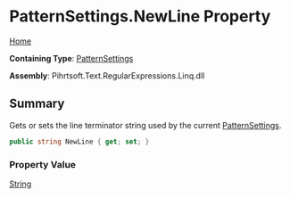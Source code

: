 # PatternSettings\.NewLine Property

[Home](../../../../../../README.md)

**Containing Type**: [PatternSettings](../README.md)

**Assembly**: Pihrtsoft\.Text\.RegularExpressions\.Linq\.dll

## Summary

Gets or sets the line terminator string used by the current [PatternSettings](../README.md)\.

```csharp
public string NewLine { get; set; }
```

### Property Value

[String](https://docs.microsoft.com/en-us/dotnet/api/system.string)

